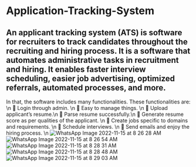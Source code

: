 # Application-Tracking-System

## An applicant tracking system (ATS) is software for recruiters to track candidates throughout the recruiting and hiring process. It is a software that automates administrative tasks in recruitment and hiring. It enables faster interview scheduling, easier job advertising, optimized referrals, automated processes, and more.

In that, the software includes many functionalities. These functionalities   are: \n
	Login through admin. \n
	Easy to manage things. \n
	Upload applicant’s resume.\n 
	Parse resume successfully.\n
	Generate resume score as per qualities of the applicant. \n
	Create jobs specific to domains and requirements. \n
	Schedule interviews. \n
	Send emails and enjoy the hiring process. \n
![WhatsApp Image 2022-11-15 at 8 26 28 AM](https://user-images.githubusercontent.com/68602671/201817555-1c86f1fc-5254-4fdc-be44-6622e3d7b0c5.jpeg)
![WhatsApp Image 2022-11-15 at 8 26 54 AM](https://user-images.githubusercontent.com/68602671/201817594-814a5d44-4e7b-487e-8324-00bb8f50189f.jpeg)
![WhatsApp Image 2022-11-15 at 8 28 31 AM](https://user-images.githubusercontent.com/68602671/201817646-dd1cfd55-67a9-4e2d-90a8-5876e286e14f.jpeg)
![WhatsApp Image 2022-11-15 at 8 28 48 AM](https://user-images.githubusercontent.com/68602671/201817699-131023e0-0c47-42b2-90cb-f893bcdbfb77.jpeg)
![WhatsApp Image 2022-11-15 at 8 29 03 AM](https://user-images.githubusercontent.com/68602671/201817745-decd79b6-ee37-41aa-960e-035079821daf.jpeg)
